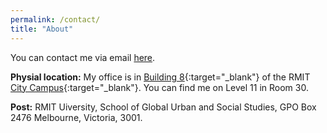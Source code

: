 ```yaml
---
permalink: /contact/
title: "About"
---
```


You can contact me via email [here](mailto:ascelin.gordon@rmit.edu.au).

**Physial location:** My office is in [Building 8](https://goo.gl/maps/NKJua22D8LzVUgwY6){:target="_blank"} of the RMIT [City Campus](https://www.rmit.edu.au/about/our-locations-and-facilities/locations/melbourne-city-campus){:target="_blank"}. You can find me on Level 11 in Room 30. 

**Post:** RMIT Uiversity, School of Global Urban and Social Studies, GPO Box 2476 Melbourne, Victoria, 3001. 
